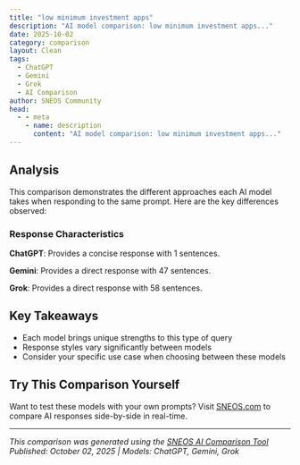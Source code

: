```yaml
---
title: "low minimum investment apps"
description: "AI model comparison: low minimum investment apps..."
date: 2025-10-02
category: comparison
layout: Clean
tags:
  - ChatGPT
  - Gemini
  - Grok
  - AI Comparison
author: SNEOS Community
head:
  - - meta
    - name: description
      content: "AI model comparison: low minimum investment apps..."
---
```


<ChatComparison
  title="low minimum investment apps"
  prompt="low minimum investment apps"
  :responses='{
    "ChatGPT": "Error calling OpenAI API.",
    "Gemini": "Okay, here are some popular investment apps known for having low or even no minimum investment requirements. Keep in mind that features, fees, and investment options can change, so always double-check directly with the app provider before making any decisions.\n\n**Apps with Low or No Minimum Investment:**\n\n*   **Stash:**\n    *   **Minimum:**  As little as $5 to start investing.  They have different subscription tiers with varying fees and features.\n    *   **Investment Options:** Stocks, ETFs (including fractional shares), and personalized advice.\n    *   **Key Features:**  Educational resources, automated investing options, and a debit card with stock rewards.\n\n*   **Acorns:**\n    *   **Minimum:**  Typically, you can start with as little as $5.\n    *   **Investment Options:** ETFs (diversified portfolios based on your risk tolerance).  They invest your spare change from purchases.\n    *   **Key Features:**  Round-ups (investing spare change), recurring investments, and educational content. They also offer Acorns Later (retirement accounts) and Acorns Spend (checking account).\n\n*   **Webull:**\n    *   **Minimum:**  No minimum to open an account, but you will need enough to purchase at least one fractional share.\n    *   **Investment Options:** Stocks, ETFs, options, and cryptocurrency (availability may vary by location).\n    *   **Key Features:** Commission-free trading, real-time market data, and advanced charting tools. Margin trading is available (with risks).\n\n*   **Robinhood:**\n    *   **Minimum:**  No minimum to open an account, but you will need enough to purchase at least one fractional share.\n    *   **Investment Options:** Stocks, ETFs, options, and cryptocurrency.\n    *   **Key Features:**  Commission-free trading, simple interface, and fractional shares.  Cash management features are also available.  Robinhood has been controversial, so do your research.\n\n*   **SoFi Invest:**\n    *   **Minimum:**  $0 to start investing in stocks and ETFs\n    *   **Investment Options:** Stocks, ETFs, and Cryptocurrency\n    *   **Key Features:** Fractional shares, automated investing, financial advice and educational resources.\n\n*   **Public.com:**\n    *   **Minimum:** As little as $1\n    *   **Investment Options:** Stocks, ETFs, and Cryptocurrency.\n    *   **Key Features:** Social investing features, fractional shares, and commission-free trading.\n\n**Important Considerations When Choosing an App:**\n\n*   **Fees:**  While many apps advertise \u0022commission-free\u0022 trading, they may have other fees, such as subscription fees, account maintenance fees, or transfer fees.  Understand the full fee structure.\n*   **Investment Options:**  Does the app offer the types of investments you\u0027re interested in (e.g., stocks, ETFs, bonds, cryptocurrency)?\n*   **Account Types:**  Does the app offer the type of account you need (e.g., taxable brokerage account, Roth IRA, traditional IRA)?\n*   **Educational Resources:**  Does the app provide resources to help you learn about investing?\n*   **User Interface:**  Is the app easy to use and navigate?  A simple interface can be helpful for beginners.\n*   **Customer Support:**  How responsive and helpful is the customer support team?\n*   **Security:**  What security measures does the app have in place to protect your account and personal information? Make sure the app uses strong encryption and offers two-factor authentication.\n*   **Fractional Shares:**  Fractional shares allow you to buy a portion of a stock, even if you don\u0027t have enough money to buy a full share.  This is a great way to start investing with a small amount of money.\n*   **Automatic Investments:** Can you set up recurring investments to automate your savings?\n*   **Research and Due Diligence:**  *Always* do your own research before investing in any stock, ETF, or other investment.  Don\u0027t rely solely on the information provided by the app.\n\n**Disclaimer:** *I am an AI Chatbot and not a financial advisor.  This information is for general knowledge and informational purposes only, and does not constitute investment advice. Investing involves risk, including the potential loss of principal. You should consult with a qualified financial advisor before making any investment decisions.*\n",
    "Grok": "Investing with a low minimum investment can be a great way to start building wealth, especially for beginners or those with limited funds. Several apps cater to this need by offering low or no minimum investment requirements, fractional shares, or micro-investing options. Below are some popular apps with low minimum investments:\n\n---\n\n### 1. **Acorns**\n- **Minimum Investment**: $5\n- **Key Features**:\n  - Automatically invests your spare change by rounding up purchases to the nearest dollar.\n  - Offers diversified portfolios based on your risk tolerance.\n  - Includes financial education tools.\n- **Fees**: $3\u2013$9 per month, depending on the plan.\n- **Best For**: Beginners who want hands-off investing and micro-investing.\n\n---\n\n### 2. **Stash**\n- **Minimum Investment**: $5\n- **Key Features**:\n  - Allows you to invest in fractional shares of stocks and ETFs.\n  - Offers personalized investment advice and educational content.\n  - Includes banking and budgeting tools.\n- **Fees**: $3\u2013$9 per month, depending on the plan.\n- **Best For**: New investors looking for guidance and fractional shares.\n\n---\n\n### 3. **Robinhood**\n- **Minimum Investment**: $1 (for fractional shares)\n- **Key Features**:\n  - Commission-free trades for stocks, ETFs, options, and crypto.\n  - Supports fractional share investing, so you can start with small amounts.\n  - User-friendly interface.\n- **Fees**: No commission fees, but there are optional premium plans (Robinhood Gold) starting at $5/month.\n- **Best For**: Those who want to trade stocks and ETFs with small amounts.\n\n---\n\n### 4. **Webull**\n- **Minimum Investment**: $0 (fractional shares starting at $5)\n- **Key Features**:\n  - Commission-free trading for stocks, ETFs, and options.\n  - Advanced charting tools and research for free.\n  - Offers fractional shares for certain stocks.\n- **Fees**: No commission fees; some fees for margin trading or advanced features.\n- **Best For**: Active traders or investors looking for free tools with low barriers to entry.\n\n---\n\n### 5. **Cash App Investing**\n- **Minimum Investment**: $1\n- **Key Features**:\n  - Allows you to buy fractional shares of stocks and Bitcoin.\n  - Simple, beginner-friendly platform integrated with Cash App for easy transfers.\n  - No commission fees.\n- **Fees**: None for standard stock trades; small fees for Bitcoin transactions.\n- **Best For**: Casual investors who already use Cash App and want simplicity.\n\n---\n\n### 6. **M1 Finance**\n- **Minimum Investment**: $100 (or $500 for retirement accounts)\n- **Key Features**:\n  - Allows you to create custom \u0022pies\u0022 (portfolios) with stocks and ETFs.\n  - Offers fractional shares and automatic rebalancing.\n  - Free to use with no commission fees.\n- **Fees**: $3/month for M1 Plus (optional premium plan); otherwise, free for basic features.\n- **Best For**: Investors who want control over their portfolio with a slightly higher starting investment.\n\n---\n\n### 7. **SoFi Invest**\n- **Minimum Investment**: $1\n- **Key Features**:\n  - Commission-free trading for stocks and ETFs.\n  - Offers fractional shares (called \u0022Stock Bits\u0022).\n  - Access to financial advisors and educational resources at no extra cost.\n- **Fees**: No commission fees; optional fees for premium services.\n- **Best For**: Beginners who want free access to financial planning tools.\n\n---\n\n### 8. **Public**\n- **Minimum Investment**: $0\n- **Key Features**:\n  - Commission-free trading for stocks and ETFs.\n  - Supports fractional shares, allowing small investments.\n  - Social investing features let you follow other investors and discuss strategies.\n- **Fees**: No commission fees; small fees for certain transactions like wire transfers.\n- **Best For**: Socially curious investors who want a community-driven platform.\n\n---\n\n### Things to Consider:\n- **Fees**: While many apps offer low or no commission fees, some charge monthly subscriptions or fees for premium features.\n- **Investment Options**: Not all apps offer the same range of investments\u2014some focus on stocks and ETFs, while others include crypto or robo-advisors.\n- **Risk Tolerance**: Investing always carries risks; start small and diversify to minimize potential losses.\n- **Account Types**: Check if the app supports individual accounts, retirement accounts (IRAs), or custodial accounts for minors.\n\nThese apps are widely accessible (mostly in the U.S.), but availability and features may vary by country. Be sure to check the app\u0027s policies and whether it operates in your region."
  }'
  published-date="10:23"
/>

## Analysis

This comparison demonstrates the different approaches each AI model takes when responding to the same prompt. Here are the key differences observed:

### Response Characteristics

**ChatGPT**: Provides a concise response with 1 sentences. 

**Gemini**: Provides a direct response with 47 sentences. 

**Grok**: Provides a direct response with 58 sentences. 

## Key Takeaways

- Each model brings unique strengths to this type of query
- Response styles vary significantly between models
- Consider your specific use case when choosing between these models

## Try This Comparison Yourself

Want to test these models with your own prompts? Visit [SNEOS.com](https://sneos.com) to compare AI responses side-by-side in real-time.

---

*This comparison was generated using the [SNEOS AI Comparison Tool](https://sneos.com)*
*Published: October 02, 2025 | Models: ChatGPT, Gemini, Grok*
